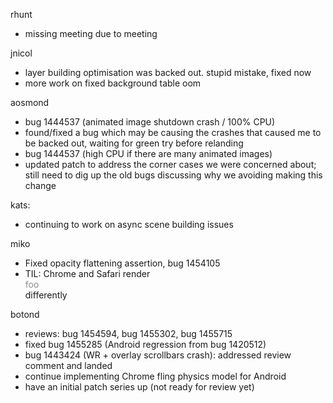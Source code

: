 rhunt
* missing meeting due to meeting

jnicol
* layer building optimisation was backed out. stupid mistake, fixed now
* more work on fixed background table oom

aosmond
* bug 1444537 (animated image shutdown crash / 100% CPU)
* found/fixed a bug which may be causing the crashes that caused me to be backed out, waiting for green try before relanding
* bug 1444537 (high CPU if there are many animated images)
* updated patch to address the corner cases we were concerned about; still need to dig up the old bugs discussing why we avoiding making this change

kats:
* continuing to work on async scene building issues

miko
* Fixed opacity flattening assertion, bug 1454105
* TIL: Chrome and Safari render <span style="opacity: 0.5"><div>foo</div></span> differently

botond
* reviews: bug 1454594, bug 1455302, bug 1455715 
* fixed bug 1455285 (Android regression from bug 1420512) 
* bug 1443424 (WR + overlay scrollbars crash): addressed review comment and landed 
* continue implementing Chrome fling physics model for Android 
* have an initial patch series up (not ready for review yet)

